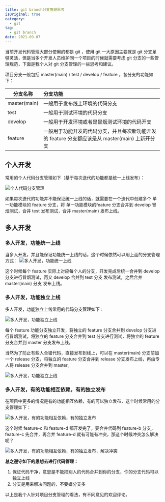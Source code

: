 ```yaml
---
title: git branch分支管理思考
isOriginal: true
category:
  - git
tag:
  - git branch
date: 2021-09-07
---
```


当前开发代码管理大部分使用的都是 git ，使用 git 一大原因主要就是 git 分支足够灵活，但是当多个开发人员维护同一个项目的时候就需要考虑 git 分支的一些管理规范，下面是我个人对 git 分支管理的一些思考和建议。

项目分支一般包括 master(main)  / test / develop / feature ，各分支的功能如下：

| 分支名称 | 分支功能 |
|--|:--|
| master(main) | 一般用于发布线上环境的代码分支 |
| test | 一般用于测试环境的代码分支 |
| develop | 一般用于开发环境或者是冒烟测试环境的代码开支 |
| feature | 一般用于功能开发的代码分支，并且每次新功能开发的 feature 分支都应该是从 master(main) 上新开分支 |

## 个人开发

常用的个人代码分支管理如下（基于每次迭代的功能都是统一上线发布）：

![个人代码分支管理](https://img.fxss.work/article-163102706100067-production.png)

如果每次迭代的功能并不能保证统一上线的话，就需要在一个迭代中创建多个 单一功能模块的 feature 分支，将 单一功能模块的feature 分支合并到 develop 冒烟测试，合并 test 发布测试，合并 master(main) 发布上线。

## 多人开发

### 多人开发，功能统一上线

当多人开发，并且能保证功能统一上线的话，这个时候依然可以用上面的分支管理方式：
![多人开发，功能统一上线](https://img.fxss.work/article-163102708900061-production.png)

这个时候每个 feature 实际上对应每个人的分支，开发完成后统一合并到 develop 分支进行冒烟测试，再又 develop 合并到 test 分支 发布测试，之后合并 master(main) 分支 发布上线。

### 多人开发，功能独立上线

多人开发，功能独立上线常用的代码分支管理如下：

![多人开发，功能独立上线](https://img.fxss.work/article-16310271920006-production.png)

每个 feature 功能分支独立开发，将独立的 feature 分支合并到 develop 分支进行冒烟测试，将独立的 feature 分支合并到 test 分支进行测试，将独立的 feature 分支合并到 master 分支发布上线。

当然为了防止有些人合错代码，直接发布到线上，可以在 master(main) 分支前加一个 release 分支，将独立的 feature 分支合并到 release 分支发布上线，再由专人将 release 分支合并到 master。

![多人开发，功能独立上线](https://img.fxss.work/article-163102712000093-production.png)

### 多人开发，有的功能相互依赖，有的独立发布

在项目中更多的情况是有的功能相互依赖，有的可以独立发布，这个时候常用的分支管理如下：

![多人开发，有的功能相互依赖，有的独立发布](https://img.fxss.work/article-163102724200068-production.png)

这个时候 feature-c 和 feature-d 都开发完了，要合并代码到 feature-b 分支，feature-c 先合并，再合并 feature-d 就有可能有冲突，那这个时候冲突怎么解决呢？

![多人开发，有的功能相互依赖，有的独立发布，解决冲突](https://img.fxss.work/article-163102726500062-production.png)

**总之遵守如下的思想去进行代码管理：**

 1. 保证代码干净，意思是不能把别人的代码合并到你的分支，你的分支代码可以独立上线
 2. 分支是用来解决问题的，不要嫌分支多

以上是我个人针对项目分支管理的看法，有不同意见的欢迎评论。
